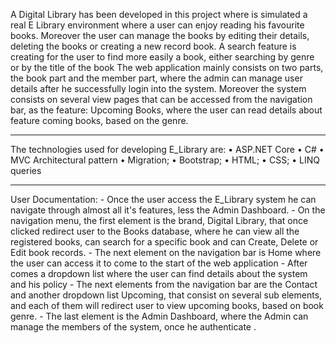 A Digital Library has been developed in this project where is simulated a real E Library environment where a user can enjoy reading his favourite books. Moreover the user can manage the books by editing their details, deleting the books or creating a new record book. A search feature is creating for the user to find more easily a book, either searching by genre or by the title of the book
The web application mainly consists on two parts, the book part and the member part, where the admin can manage user details after he successfully login into the system. 
Moreover the system consists on several view pages that can be accessed from the navigation bar, as the feature: Upcoming Books, where the user can read details about feature coming books, based on the genre.

------------------------------------------------------------------------------------------------------------------------------------------
The technologies used for developing E_Library are:
•	ASP.NET Core
•	C#
•	MVC Architectural pattern
•	Migration;
•	Bootstrap;
•	HTML;
•	CSS;
•	LINQ queries

------------------------------------------------------------------------------------------------------------------------------------------
User Documentation:
    - Once the user access the E_Library system he can navigate through almost all it's features, less the Admin Dashboard. - On the navigation menu, the first element is the brand, Digital Library, that once clicked redirect user to the Books database, where he can view all the registered books, can search for a specific book and can Create, Delete or Edit book records.
    - The next element on the navigation bar is Home where the user can access it to come to the start of the web application
    - After comes a dropdown list where the user can find details about the system and his policy
    - The next elements from the navigation bar are the Contact and another dropdown list Upcoming, that consist on several sub elements, and each of them will redirect user to view upcoming books, based on book genre.
    - The last element is the Admin Dashboard, where the Admin can manage the members of the system, once he authenticate .

